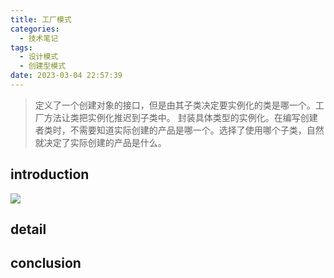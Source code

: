 ```yaml
---
title: 工厂模式
categories:
  - 技术笔记
tags:
  - 设计模式
  - 创建型模式
date: 2023-03-04 22:57:39
---
```


> 定义了一个创建对象的接口，但是由其子类决定要实例化的类是哪一个。工厂方法让类把实例化推迟到子类中。
> 封装具体类型的实例化。在编写创建者类时，不需要知道实际创建的产品是哪一个。选择了使用哪个子类，自然就决定了实际创建的产品是什么。

<!-- more -->



## introduction
![](http://cdn-0.plantuml.com/plantuml/png/bLF1QW8n4BtdAm9U5D4lwC7YjOWWz59w6BFJ6BhPX6IsLBVssnlS1f5jfkvjN_QzcVScarKa2DJQMi0-KW15KjKGerJEBjyITE6ut9hJ2NRf4sKdvl82fGiLXildT4V1D7ec9hBBLSuzIGK4mblMMGmxh0z6WNOxEjQuhi7swkvFxkPOe34b3uWHC_jRVZXJITNIb7Lp4tiYcKJyy7BNdYuRi7X5bMlruGeZj0eJV3AH93dlqs7CZdr03m6ditomX_U4RWFbN-upWNckgv4sO1EvCD8HMVbHFwFM1k-ulorwZy4rXkVUMVJH-yjkTf60Z3htGx1Wcb_dBw-bwCCDuKAMl0inlFI7hyNY_pNdXTdb20t_04JXPPVqLmgdBAuJwvJV7qRABDCuuVXs_3ZvV4EdAsogrjO_)

## detail
 


## conclusion

